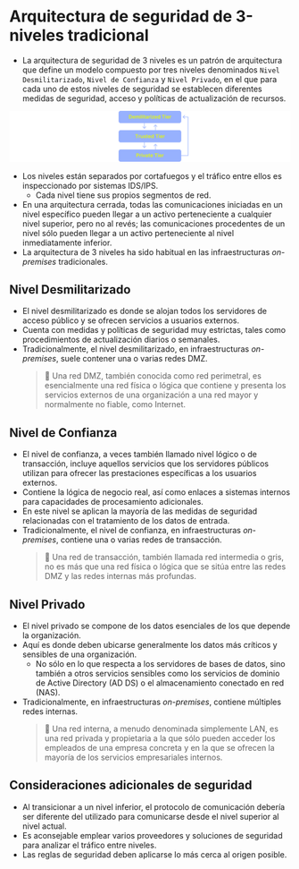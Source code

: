 # Arquitectura de seguridad de 3-niveles tradicional

* La arquitectura de seguridad de 3 niveles es un patrón de arquitectura que define un modelo compuesto por tres niveles denominados `Nivel Desmilitarizado`, `Nivel de Confianza` y `Nivel Privado`, en el que para cada uno de estos niveles de seguridad se establecen diferentes medidas de seguridad, acceso y políticas de actualización de recursos.

![Arquitectura de seguridad de 3-niveles][1]

* Los niveles están separados por cortafuegos y el tráfico entre ellos es inspeccionado por sistemas IDS/IPS.
  * Cada nivel tiene sus propios segmentos de red.
* En una arquitectura cerrada, todas las comunicaciones iniciadas en un nivel específico pueden llegar a un activo perteneciente a cualquier nivel superior, pero no al revés; las comunicaciones procedentes de un nivel sólo pueden llegar a un activo perteneciente al nivel inmediatamente inferior.
* La arquitectura de 3 niveles ha sido habitual en las infraestructuras *on-premises* tradicionales.

## Nivel Desmilitarizado

* El nivel desmilitarizado es donde se alojan todos los servidores de acceso público y se ofrecen servicios a usuarios externos.
* Cuenta con medidas y políticas de seguridad muy estrictas, tales como procedimientos de actualización diarios o semanales.
* Tradicionalmente, el nivel desmilitarizado, en infraestructuras *on-premises*, suele contener una o varias redes DMZ.
  > :older_man: Una red DMZ, también conocida como red perimetral, es esencialmente una red física o lógica que contiene y presenta los servicios externos de una organización a una red mayor y normalmente no fiable, como Internet.

## Nivel de Confianza

* El nivel de confianza, a veces también llamado nivel lógico o de transacción, incluye aquellos servicios que los servidores públicos utilizan para ofrecer las prestaciones específicas a los usuarios externos.
* Contiene la lógica de negocio real, así como enlaces a sistemas internos para capacidades de procesamiento adicionales.
* En este nivel se aplican la mayoría de las medidas de seguridad relacionadas con el tratamiento de los datos de entrada.
* Tradicionalmente, el nivel de confianza, en infraestructuras *on-premises*, contiene una o varias redes de transacción.
  > :older_man: Una red de transacción, también llamada red intermedia o gris, no es más que una red física o lógica que se sitúa entre las redes DMZ y las redes internas más profundas.

## Nivel Privado

* El nivel privado se compone de los datos esenciales de los que depende la organización.
* Aquí es donde deben ubicarse generalmente los datos más críticos y sensibles de una organización.
  * No sólo en lo que respecta a los servidores de bases de datos, sino también a otros servicios sensibles como los servicios de dominio de Active Directory (AD DS) o el almacenamiento conectado en red (NAS).
* Tradicionalmente, en infraestructuras *on-premises*, contiene múltiples redes internas.
  > :older_man: Una red interna, a menudo denominada simplemente LAN, es una red privada y propietaria a la que sólo pueden acceder los empleados de una empresa concreta y en la que se ofrecen la mayoría de los servicios empresariales internos.

## Consideraciones adicionales de seguridad

* Al transicionar a un nivel inferior, el protocolo de comunicación debería ser diferente del utilizado para comunicarse desde el nivel superior al nivel actual.
* Es aconsejable emplear varios proveedores y soluciones de seguridad para analizar el tráfico entre niveles.
* Las reglas de seguridad deben aplicarse lo más cerca al origen posible.

[1]: /static/images/three-tier-secure-architecture.png
